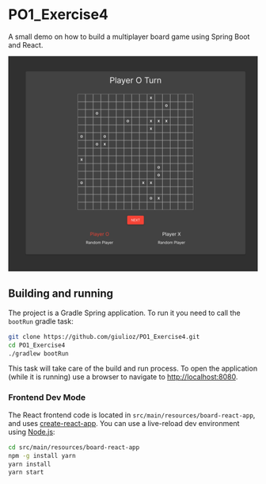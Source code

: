 # PO1_Exercise4
A small demo on how to build a multiplayer board game using Spring Boot and React.

![screenshoot.png](screenshoot.png)

## Building and running

The project is a Gradle Spring application. To run it you need to call the `bootRun` gradle task:

```bash
git clone https://github.com/giulioz/PO1_Exercise4.git
cd PO1_Exercise4
./gradlew bootRun
```

This task will take care of the build and run process. To open the application (while it is running) use a browser to navigate to [http://localhost:8080](http://localhost:8080).

### Frontend Dev Mode

The React frontend code is located in `src/main/resources/board-react-app`, and uses [create-react-app](https://create-react-app.dev/). You can use a live-reload dev environment using [Node.js](https://nodejs.org/it/):

```bash
cd src/main/resources/board-react-app
npm -g install yarn
yarn install
yarn start
```
